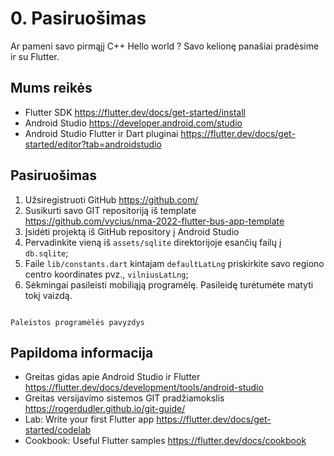 # 0. Pasiruošimas

Ar pameni savo pirmąjį C++ Hello world ? Savo kelionę panašiai pradėsime ir su Flutter.

## Mums reikės

- Flutter SDK https://flutter.dev/docs/get-started/install
- Android Studio https://developer.android.com/studio
- Android Studio Flutter ir Dart pluginai https://flutter.dev/docs/get-started/editor?tab=androidstudio

## Pasiruošimas

1. Užsiregistruoti GitHub https://github.com/
2. Susikurti savo GIT repositoriją iš template https://github.com/vycius/nma-2022-flutter-bus-app-template
3. Įsidėti projektą iš GitHub repository į Android Studio
4. Pervadinkite vieną iš `assets/sqlite` direktorijoje esančių failų į `db.sqlite`;
5. Faile `lib/constants.dart` kintajam `defaultLatLng` priskirkite savo regiono centro koordinates pvz.,
   `vilniusLatLng`;
6. Sėkmingai pasileisti mobiliąją programėlę. Pasileidę turėtumėte matyti tokį vaizdą.

```{figure} /images/exercises/0-pasiruosimas.png

Paleistos programėlės pavyzdys
```

## Papildoma informacija

- Greitas gidas apie Android Studio ir Flutter https://flutter.dev/docs/development/tools/android-studio
- Greitas versijavimo sistemos GIT pradžiamokslis https://rogerdudler.github.io/git-guide/
- Lab: Write your first Flutter app https://flutter.dev/docs/get-started/codelab
- Cookbook: Useful Flutter samples https://flutter.dev/docs/cookbook

